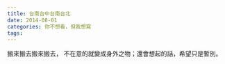 ```yaml
---
title: 台南台中台南台北
date: 2014-08-01
categories: 你不想看，但我想寫
tags:
---
```

搬來搬去搬來搬去，
不在意的就變成身外之物；還會想起的話，希望只是暫別。
